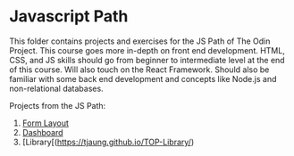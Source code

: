 # Javascript Path  

This folder contains projects and exercises for the JS Path of The Odin Project. This course goes more in-depth on front end development. HTML, CSS, and JS skills should go from beginner to intermediate level at the end of this course. Will also touch on the React Framework. Should also be familiar with some back end development and concepts like Node.js and non-relational databases.  

Projects from the JS Path:  
 1. [Form Layout](https://tjaung.github.io/Odin-Basic-Form-Layout/)
 2. [Dashboard](https://tjaung.github.io/TOP_Dashboard/)
 3. [Library[(https://tjaung.github.io/TOP-Library/)

